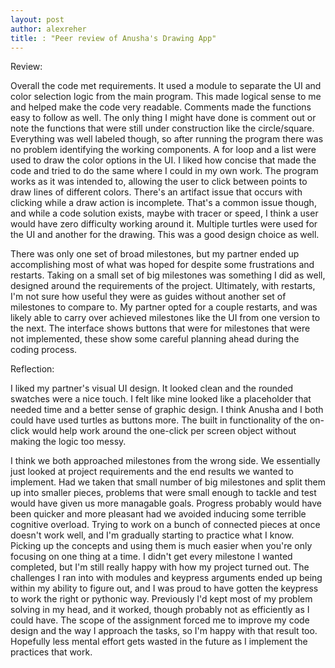 ```yaml
---
layout: post
author: alexreher
title: : "Peer review of Anusha's Drawing App"
---
```


Review:

Overall the code met requirements. It used a module to separate the UI and color selection logic from the main program. This made logical sense to me and helped make the code very readable. Comments made the functions easy to follow as well. The only thing I might have done is comment out or note the functions that were still under construction like the circle/square. Everything was well labeled though, so after running the program there was no problem identifying the working components. A for loop and a list were used to draw the color options in the UI. I liked how concise that made the code and tried to do the same where I could in my own work. The program works as it was intended to, allowing the user to click between points to draw lines of different colors. There's an artifact issue that occurs with clicking while a draw action is incomplete. That's a common issue though, and while a code solution exists, maybe with tracer or speed, I think a user would have zero difficulty working around it. Multiple turtles were used for the UI and another for the drawing. This was a good design choice as well.

There was only one set of broad milestones, but my partner ended up accomplishing most of what was hoped for despite some frustrations and restarts. Taking on a small set of big milestones was something I did as well, designed around the requirements of the project. Ultimately, with restarts, I'm not sure how useful they were as guides without another set of milestones to compare to. My partner opted for a couple restarts, and was likely able to carry over achieved milestones like the UI from one version to the next. The interface shows buttons that were for milestones that were not implemented, these show some careful planning ahead during the coding process.

Reflection:

I liked my partner's visual UI design. It looked clean and the rounded swatches were a nice touch. I felt like mine looked like a placeholder that needed time and a better sense of graphic design. I think Anusha and I both could have used turtles as buttons more. The built in functionality of the on-click would help work around the one-click per screen object without making the logic too messy.

I think we both approached milestones from the wrong side. We essentially just looked at project requirements and the end results we wanted to implement. Had we taken that small number of big milestones and split them up into smaller pieces, problems that were small enough to tackle and test would have given us more managable goals. Progress probably would have been quicker and more pleasant had we avoided inducing some terrible cognitive overload. Trying to work on a bunch of connected pieces at once doesn't work well, and I'm gradually starting to practice what I know. Picking up the concepts and using them is much easier when you're only focusing on one thing at a time.
I didn't get every milestone I wanted completed, but I'm still really happy with how my project turned out. The challenges I ran into with modules and keypress arguments ended up being within my ability to figure out, and I was proud to have gotten the keypress to work the right or pythonic way. Previously I'd kept most of my problem solving in my head, and it worked, though probably not as efficiently as I could have. The scope of the assignment forced me to improve my code design and the way I approach the tasks, so I'm happy with that result too. Hopefully less mental effort gets wasted in the future as I implement the practices that work.

